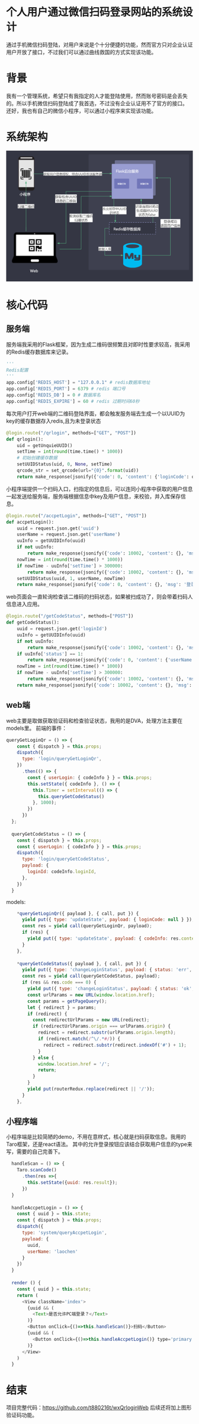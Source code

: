 # 个人用户通过微信扫码登录网站的系统设计

通过手机微信扫码登陆，对用户来说是个十分便捷的功能，然而官方只对企业认证用户开放了接口，不过我们可以通过曲线救国的方式实现该功能。


# 背景

我有一个管理系统，希望只有我指定的人才能登陆使用，然而账号密码是会丢失的。所以手机微信扫码登陆成了我首选，不过没有企业认证用不了官方的接口。
还好，我也有自己的微信小程序，可以通过小程序来实现该功能。

# 系统架构

![](./gitImage/wxLogin.png)

# 核心代码

## 服务端

服务端我采用的Flask框架，因为生成二维码很频繁且对即时性要求较高，我采用的Redis缓存数据库来记录。

```python
'''
Redis配置
'''
app.config['REDIS_HOST'] = "127.0.0.1" # redis数据库地址
app.config['REDIS_PORT'] = 6379 # redis 端口号
app.config['REDIS_DB'] = 0 # 数据库名
app.config['REDIS_EXPIRE'] = 60 # redis 过期时间60秒

```

每次用户打开web端的二维码登陆界面，都会触发服务端去生成一个以UUID为key的缓存数据存入redis,且为未登录状态
```python
@login.route("/qrlogin", methods=["GET", "POST"])
def qrlogin():
    uid = getUnquieUUID()
    setTime = int(round(time.time() * 1000))
    # 初始创建缓存数据
    setUUIDStatus(uid, 0, None, setTime)
    qrcode_str = set_qrcode(url="{0}".format(uid))
    return make_response(jsonify({'code': 0, 'content': {'loginCode': qrcode_str.decode('utf-8'), 'loginId': uid}, 'msg': ''}))

```

小程序端提供一个扫码入口，扫指定的信息后，可以连同小程序中获取的用户信息一起发送给服务端，服务端根据信息中key及用户信息，来校验，并入库保存信息。
```python
@login.route("/accpetLogin", methods=["GET", "POST"])
def accpetLogin():
    uuid = request.json.get('uuid')
    userName = request.json.get('userName')
    uuInfo = getUUIDInfo(uuid)
    if not uuInfo:
        return make_response(jsonify({'code': 10002, 'content': {}, 'msg': '别偷东西！'}))
    nowTime = int(round(time.time() * 1000))
    if nowTime - uuInfo['setTime'] > 300000:
        return make_response(jsonify({'code': 10002, 'content': {}, 'msg': '验证码已失效，请刷新重新扫描！'}))
    setUUIDStatus(uuid, 1, userName, nowTime)
    return make_response(jsonify({'code': 0, 'content': {}, 'msg': '登录成功！'}))
```

web页面会一直轮询检查该二维码的扫码状态，如果被扫成功了，则会带着扫码人信息进入应用。
```python
@login.route("/getCodeStatus", methods=["POST"])
def getCodeStatus():
    uuid = request.json.get('loginId')
    uuInfo = getUUIDInfo(uuid)
    if not uuInfo:
        return make_response(jsonify({'code': 10002, 'content': {}, 'msg': '别偷东西！'}))
    if uuInfo['status'] == 1:
        return make_response(jsonify({'code': 0, 'content': {'userName': uuInfo['userName']}, 'msg': '登录成功！'}))
    nowTime = int(round(time.time() * 1000))
    if nowTime - uuInfo['setTime'] > 300000:
        return make_response(jsonify({'code': 10002, 'content': {}, 'msg': '验证码已失效，请刷新重新扫描！'}))
    return make_response(jsonify({'code': 10002, 'content': {}, 'msg': '等待验证！'}))
```

## web端

web主要是取做获取验证码和检查验证状态，我用的是DVA，处理方法主要在models里。
前端的事件：
```javascript
queryGetLoginQr = () => {
    const { dispatch } = this.props;
    dispatch({
      type: 'login/queryGetLoginQr',
    })
      .then(() => {
        const { userLogin: { codeInfo } } = this.props;
        this.setState({ codeInfo }, () => {
          this.Timer = setInterval(() => {
            this.queryGetCodeStatus()
          }, 1000);
        })
      })
  };

  queryGetCodeStatus = () => {
    const { dispatch } = this.props;
    const { userLogin: { codeInfo } } = this.props;
    dispatch({
      type: 'login/queryGetCodeStatus',
      payload: {
        loginId: codeInfo.loginId,
      },
    })
  }
```

models:
```javascript
    *queryGetLoginQr({ payload }, { call, put }) {
      yield put({ type: 'updateState', payload: { loginCode: null } });
      const res = yield call(queryGetLoginQr, payload);
      if (res) {
        yield put({ type: 'updateState', payload: { codeInfo: res.content } });
      }
    },

    *queryGetCodeStatus({ payload }, { call, put }) {
      yield put({ type: 'changeLoginStatus', payload: { status: 'err', currentAuthority: 'guest' } });
      const res = yield call(queryGetCodeStatus, payload);
      if (res && res.code === 0) {
        yield put({ type: 'changeLoginStatus', payload: { status: 'ok', currentAuthority: 'admin' } });
        const urlParams = new URL(window.location.href);
        const params = getPageQuery();
        let { redirect } = params;
        if (redirect) {
          const redirectUrlParams = new URL(redirect);
          if (redirectUrlParams.origin === urlParams.origin) {
            redirect = redirect.substr(urlParams.origin.length);
            if (redirect.match(/^\/.*#/)) {
              redirect = redirect.substr(redirect.indexOf('#') + 1);
            }
          } else {
            window.location.href = '/';
            return;
          }
        }
        yield put(routerRedux.replace(redirect || '/'));
      }
    },
```

## 小程序端
小程序端是比较简陋的demo，不用在意样式，核心就是扫码获取信息。我用的Taro框架，还是react语法。
其中的允许登录按钮应该结合获取用户信息的type来写，需要的自己完善下。

```javascript
  handleScan = () => {
    Taro.scanCode()
      .then(res =>{
        this.setState({uuid: res.result});
      })
  }

  handleAccpetLogin = () => {
    const { uuid } = this.state;
    const { dispatch } = this.props;
    dispatch({
      type: 'system/queryAccpetLogin',
      payload: {
        uuid,
        userName: 'laochen'
      }
    })
  }

  render () {
    const { uuid } = this.state;
    return (
      <View className='index'>
        {uuid && (
          <Text>是否允许PC端登录？</Text>
        )}
        <Button onClick={()=>this.handleScan()}>扫码</Button>
        {uuid && (
          <Button onClick={()=>this.handleAccpetLogin()} type='primary'>允许登录</Button>
        )}
      </View>
    )
  }
```

# 结束

项目完整代码：https://github.com/t880216t/wxQrloginWeb
后续还将加上图形验证码功能。

